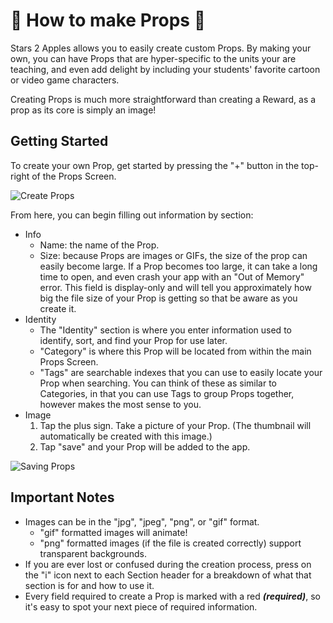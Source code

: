 # 🍎 How to make Props 🍎

Stars 2 Apples allows you to easily create custom Props. By making your own, you can have Props that are hyper-specific to the units your are teaching, and even add delight by including your students' favorite cartoon or video game characters.

Creating Props is much more straightforward than creating a Reward, as a prop as its core is simply an image!

## Getting Started

To create your own Prop, get started by pressing the "+" button in the top-right of the Props Screen.

![Create Props](https://raw.githubusercontent.com/Stars2Apples/Support/main/assets/props-create-1.gif)

From here, you can begin filling out information by section:

- Info
   - Name: the name of the Prop.
   - Size: because Props are images or GIFs, the size of the prop can easily become large. If a Prop becomes too large, it can take a long time to open, and even crash your app with an "Out of Memory" error. This field is display-only and will tell you approximately how big the file size of your Prop is getting so that be aware as you create it.
- Identity
   - The "Identity" section is where you enter information used to identify, sort, and find your Prop for use later.
   - "Category" is where this Prop will be located from within the main Props Screen.
   - "Tags" are searchable indexes that you can use to easily locate your Prop when searching. You can think of these as similar to Categories, in that you can use Tags to group Props together, however makes the most sense to you.
- Image
   1. Tap the plus sign. Take a picture of your Prop. (The thumbnail will automatically be created with this image.) 
   2. Tap "save" and your Prop will be added to the app.

![Saving Props](https://raw.githubusercontent.com/Stars2Apples/Support/main/assets/props-create-2.gif)

## Important Notes
- Images can be in the "jpg", "jpeg", "png", or "gif" format.
   - "gif" formatted images will animate!
   - "png" formatted images (if the file is created correctly) support transparent backgrounds.
- If you are ever lost or confused during the creation process, press on the "i" icon next to each Section header for a breakdown of what that section is for and how to use it.
- Every field required to create a Prop is marked with a red _**(required)**_, so it's easy to spot your next piece of required information.

